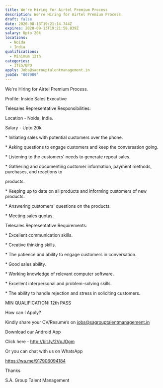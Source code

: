 ```yaml
---
title: We're Hiring for Airtel Premium Process
description: We're Hiring for Airtel Premium Process.
draft: false
date: 2020-08-13T19:21:14.744Z
expires: 2020-09-13T19:21:58.839Z
salary: Upto 20k
locations:
  - Noida
  - India
qualifications:
  - Minimum 12th
categories:
  - ITES/BPO
apply: Jobs@sagrouptalentmanagement.in
jobId: "007909"
---
```

<!--StartFragment-->

We're Hiring for Airtel Premium Process.



Profile: Inside Sales Executive

Telesales Representative Responsibilities:



Location - Noida, India.



Salary - Upto 20k



\* Initiating sales with potential customers over the phone.

\* Asking questions to engage customers and keep the conversation going.

\* Listening to the customers' needs to generate repeat sales.

\* Gathering and documenting customer information, payment methods, purchases, and reactions to

products.

\* Keeping up to date on all products and informing customers of new products.

\* Answering customers' questions on the products.

\* Meeting sales quotas.

Telesales Representative Requirements:

\* Excellent communication skills.

\* Creative thinking skills.

\* The patience and ability to engage customers in conversation.

\* Good sales ability.

\* Working knowledge of relevant computer software.

\* Excellent interpersonal and problem-solving skills.

\* The ability to handle rejection and stress in soliciting customers.

MIN QUALIFICATION: 12th PASS



How can I Apply?



Kindly share your CV/Resume’s on jobs@sagrouptalentmanagement.in



Download our Android App



Click here - http://bit.ly/2VpJOgm



Or you can chat with us on WhatsApp



https://wa.me/917906094184



Thanks



S.A. Group Talent Management





<!--EndFragment-->
